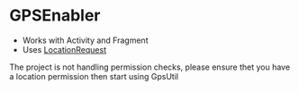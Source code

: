 # GPSEnabler
* Works with Activity and Fragment
* Uses [LocationRequest](https://developers.google.com/android/reference/com/google/android/gms/location/LocationRequest)

The project is not handling permission checks, please ensure thet you have a location permission then start using GpsUtil
